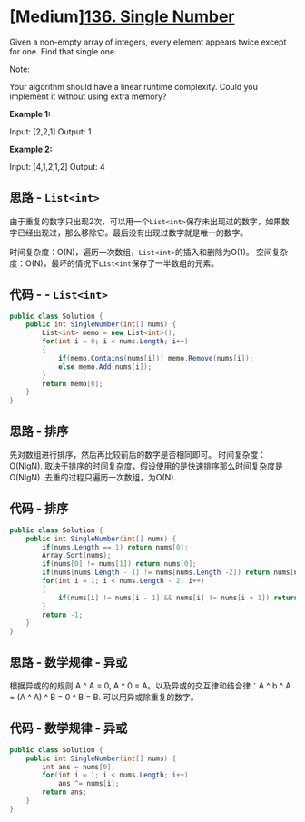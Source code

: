 # [Medium][136. Single Number](https://leetcode.com/problems/single-number/)

Given a non-empty array of integers, every element appears twice except for one. Find that single one.

Note:

Your algorithm should have a linear runtime complexity. Could you implement it without using extra memory?

**Example 1:**

Input: [2,2,1]
Output: 1

**Example 2:**

Input: [4,1,2,1,2]
Output: 4

## 思路 - `List<int>`

由于重复的数字只出现2次，可以用一个`List<int>`保存未出现过的数字，如果数字已经出现过，那么移除它。最后没有出现过数字就是唯一的数字。

时间复杂度：O(N)，遍历一次数组，`List<int>`的插入和删除为O(1)。
空间复杂度：O(N)，最坏的情况下`List<int`保存了一半数组的元素。

## 代码 - - `List<int>`

```csharp
public class Solution {
    public int SingleNumber(int[] nums) {
        List<int> memo = new List<int>();
        for(int i = 0; i < nums.Length; i++)
        {
            if(memo.Contains(nums[i])) memo.Remove(nums[i]);
            else memo.Add(nums[i]);
        }
        return memo[0];
    }
}
```

## 思路 - 排序

先对数组进行排序，然后再比较前后的数字是否相同即可。
时间复杂度：O(NlgN). 取决于排序的时间复杂度，假设使用的是快速排序那么时间复杂度是O(NlgN). 去重的过程只遍历一次数组，为O(N).

## 代码 - 排序

```csharp
public class Solution {
    public int SingleNumber(int[] nums) {
        if(nums.Length == 1) return nums[0];
        Array.Sort(nums);
        if(nums[0] != nums[1]) return nums[0];
        if(nums[nums.Length - 1] != nums[nums.Length -2]) return nums[nums.Length - 1];
        for(int i = 1; i < nums.Length - 2; i++)
        {
            if(nums[i] != nums[i - 1] && nums[i] != nums[i + 1]) return nums[i];
        }
        return -1;
    }
}
```

## 思路 - 数学规律 - 异或

根据异或的的规则 A ^ A = 0, A ^ 0 = A。以及异或的交互律和结合律：A ^ b ^ A = (A ^ A) ^ B = 0 ^ B = B. 可以用异或除重复的数字。

## 代码  - 数学规律 - 异或

```csharp
public class Solution {
    public int SingleNumber(int[] nums) {
        int ans = nums[0];
        for(int i = 1; i < nums.Length; i++)
            ans ^= nums[i];
        return ans;
    }
}
```

